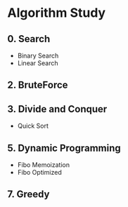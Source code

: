 # Algorithm Study

## 0. Search
   - Binary Search
   - Linear Search
## 2. BruteForce
## 3. Divide and Conquer
   - Quick Sort
## 5. Dynamic Programming
   - Fibo Memoization
   - Fibo Optimized
## 7. Greedy
